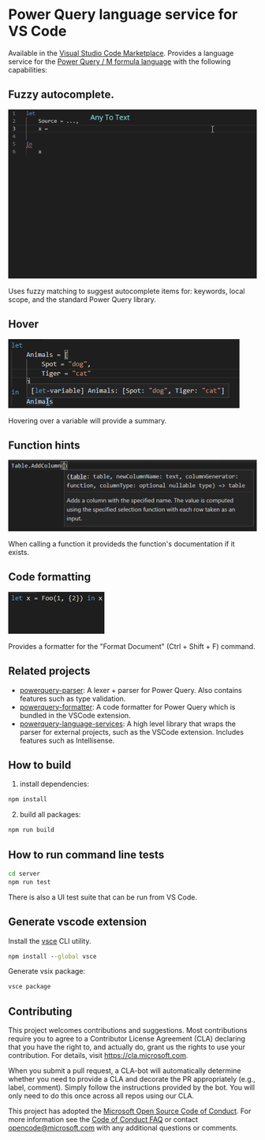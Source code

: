 # Power Query language service for VS Code

Available in the [Visual Studio Code Marketplace](https://marketplace.visualstudio.com/items?itemName=PowerQuery.vscode-powerquery). Provides a language service for the [Power Query / M formula language](https://powerquery.microsoft.com/) with the following capabilities:

## Fuzzy autocomplete.

![Fuzzy autocomplete](imgs/fuzzyAutocomplete.gif)

Uses fuzzy matching to suggest autocomplete items for: keywords, local scope, and the standard Power Query library.

## Hover

![On hover](imgs/hover.png)

Hovering over a variable will provide a summary.

## Function hints

![Parameter hints](imgs/parameterHints.png)

When calling a function it provideds the function's documentation if it exists.

## Code formatting

![Format Document](imgs/formatDocument.gif)

Provides a formatter for the "Format Document" (Ctrl + Shift + F) command.

## Related projects

-   [powerquery-parser](https://github.com/microsoft/powerquery-parser): A lexer + parser for Power Query. Also contains features such as type validation.
-   [powerquery-formatter](https://github.com/microsoft/powerquery-formatter): A code formatter for Power Query which is bundled in the VSCode extension.
-   [powerquery-language-services](https://github.com/microsoft/powerquery-language-services): A high level library that wraps the parser for external projects, such as the VSCode extension. Includes features such as Intellisense.

## How to build

1. install dependencies:

```cmd
npm install
```

2. build all packages:

```cmd
npm run build
```

## How to run command line tests

```cmd
cd server
npm run test
```

There is also a UI test suite that can be run from VS Code.

## Generate vscode extension

Install the [vsce](https://code.visualstudio.com/api/working-with-extensions/publishing-extension) CLI utility.

```cmd
npm install --global vsce
```

Generate vsix package:

```cmd
vsce package
```

## Contributing

This project welcomes contributions and suggestions. Most contributions require you to agree to a
Contributor License Agreement (CLA) declaring that you have the right to, and actually do, grant us
the rights to use your contribution. For details, visit https://cla.microsoft.com.

When you submit a pull request, a CLA-bot will automatically determine whether you need to provide
a CLA and decorate the PR appropriately (e.g., label, comment). Simply follow the instructions
provided by the bot. You will only need to do this once across all repos using our CLA.

This project has adopted the [Microsoft Open Source Code of Conduct](https://opensource.microsoft.com/codeofconduct/).
For more information see the [Code of Conduct FAQ](https://opensource.microsoft.com/codeofconduct/faq/) or
contact [opencode@microsoft.com](mailto:opencode@microsoft.com) with any additional questions or comments.
